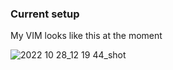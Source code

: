 ### Current setup

My VIM looks like this at the moment

![2022 10 28_12 19 44_shot](https://user-images.githubusercontent.com/39259934/198564780-db25f86d-0fcc-4cf3-9475-a80489daddfc.png)
